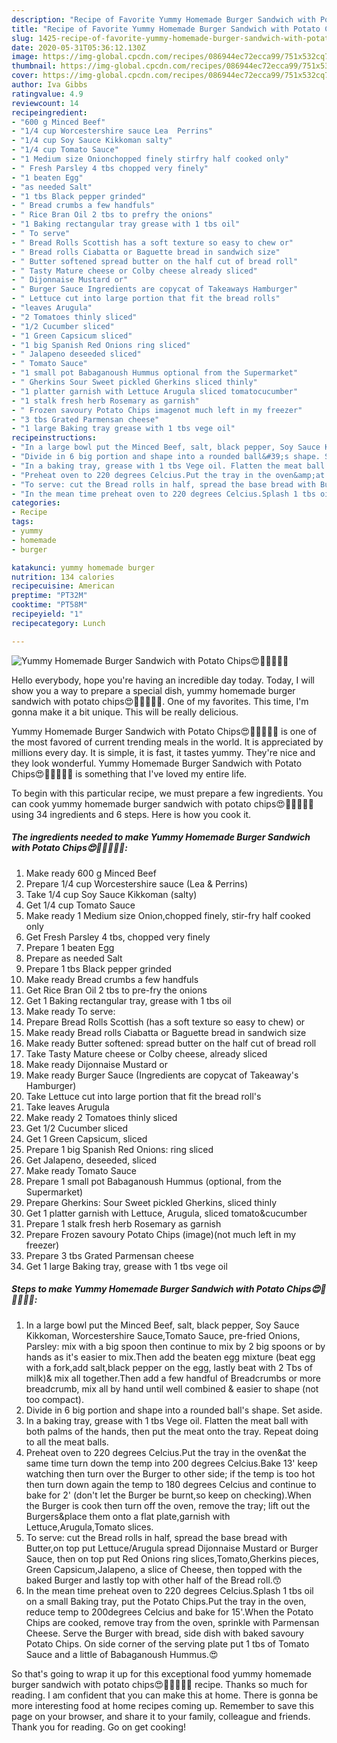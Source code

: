 ```yaml
---
description: "Recipe of Favorite Yummy Homemade Burger Sandwich with Potato Chips😍🍔🍟🥒🧀🍅"
title: "Recipe of Favorite Yummy Homemade Burger Sandwich with Potato Chips😍🍔🍟🥒🧀🍅"
slug: 1425-recipe-of-favorite-yummy-homemade-burger-sandwich-with-potato-chips
date: 2020-05-31T05:36:12.130Z
image: https://img-global.cpcdn.com/recipes/086944ec72ecca99/751x532cq70/yummy-homemade-burger-sandwich-with-potato-chips😍🍔🍟🥒🧀🍅-recipe-main-photo.jpg
thumbnail: https://img-global.cpcdn.com/recipes/086944ec72ecca99/751x532cq70/yummy-homemade-burger-sandwich-with-potato-chips😍🍔🍟🥒🧀🍅-recipe-main-photo.jpg
cover: https://img-global.cpcdn.com/recipes/086944ec72ecca99/751x532cq70/yummy-homemade-burger-sandwich-with-potato-chips😍🍔🍟🥒🧀🍅-recipe-main-photo.jpg
author: Iva Gibbs
ratingvalue: 4.9
reviewcount: 14
recipeingredient:
- "600 g Minced Beef"
- "1/4 cup Worcestershire sauce Lea  Perrins"
- "1/4 cup Soy Sauce Kikkoman salty"
- "1/4 cup Tomato Sauce"
- "1 Medium size Onionchopped finely stirfry half cooked only"
- " Fresh Parsley 4 tbs chopped very finely"
- "1 beaten Egg"
- "as needed Salt"
- "1 tbs Black pepper grinded"
- " Bread crumbs a few handfuls"
- " Rice Bran Oil 2 tbs to prefry the onions"
- "1 Baking rectangular tray grease with 1 tbs oil"
- " To serve"
- " Bread Rolls Scottish has a soft texture so easy to chew or"
- " Bread rolls Ciabatta or Baguette bread in sandwich size"
- " Butter softened spread butter on the half cut of bread roll"
- " Tasty Mature cheese or Colby cheese already sliced"
- " Dijonnaise Mustard or"
- " Burger Sauce Ingredients are copycat of Takeaways Hamburger"
- " Lettuce cut into large portion that fit the bread rolls"
- "leaves Arugula"
- "2 Tomatoes thinly sliced"
- "1/2 Cucumber sliced"
- "1 Green Capsicum sliced"
- "1 big Spanish Red Onions ring sliced"
- " Jalapeno deseeded sliced"
- " Tomato Sauce"
- "1 small pot Babaganoush Hummus optional from the Supermarket"
- " Gherkins Sour Sweet pickled Gherkins sliced thinly"
- "1 platter garnish with Lettuce Arugula sliced tomatocucumber"
- "1 stalk fresh herb Rosemary as garnish"
- " Frozen savoury Potato Chips imagenot much left in my freezer"
- "3 tbs Grated Parmensan cheese"
- "1 large Baking tray grease with 1 tbs vege oil"
recipeinstructions:
- "In a large bowl put the Minced Beef, salt, black pepper, Soy Sauce Kikkoman, Worcestershire Sauce,Tomato Sauce, pre-fried Onions, Parsley: mix with a big spoon then continue to mix by 2 big spoons or by hands as it&#39;s easier to mix.Then add the beaten egg mixture (beat egg with a fork,add salt,black pepper on the egg, lastly beat with 2 Tbs of milk)&amp; mix all together.Then add a few handful of Breadcrumbs or more breadcrumb, mix all by hand until well combined &amp; easier to shape (not too compact)."
- "Divide in 6 big portion and shape into a rounded ball&#39;s shape. Set aside."
- "In a baking tray, grease with 1 tbs Vege oil. Flatten the meat ball with both palms of the hands, then put the meat onto the tray. Repeat doing to all the meat balls."
- "Preheat oven to 220 degrees Celcius.Put the tray in the oven&amp;at the same time turn down the temp into 200 degrees Celcius.Bake 13&#39; keep watching then turn over the Burger to other side; if the temp is too hot then turn down again the temp to 180 degrees Celcius and continue to bake for 2&#39; (don&#39;t let the Burger be burnt,so keep on checking).When the Burger is cook then turn off the oven, remove the tray; lift out the Burgers&amp;place them onto a flat plate,garnish with Lettuce,Arugula,Tomato slices."
- "To serve: cut the Bread rolls in half, spread the base bread with Butter,on top put Lettuce/Arugula spread Dijonnaise Mustard or Burger Sauce, then on top put Red Onions ring slices,Tomato,Gherkins pieces, Green Capsicum,Jalapeno, a slice of Cheese, then topped with the baked Burger and lastly top with other half of the Bread roll.😙"
- "In the mean time preheat oven to 220 degrees Celcius.Splash 1 tbs oil on a small Baking tray, put the Potato Chips.Put the tray in the oven, reduce temp to 200degrees Celcius and bake for 15&#39;.When the Potato Chips are cooked, remove tray from the oven, sprinkle with Parmensan Cheese. Serve the Burger with bread, side dish with baked savoury Potato Chips. On side corner of the serving plate put 1 tbs of Tomato Sauce and a little of Babaganoush Hummus.😍"
categories:
- Recipe
tags:
- yummy
- homemade
- burger

katakunci: yummy homemade burger 
nutrition: 134 calories
recipecuisine: American
preptime: "PT32M"
cooktime: "PT58M"
recipeyield: "1"
recipecategory: Lunch

---
```



![Yummy Homemade Burger Sandwich with Potato Chips😍🍔🍟🥒🧀🍅](https://img-global.cpcdn.com/recipes/086944ec72ecca99/751x532cq70/yummy-homemade-burger-sandwich-with-potato-chips😍🍔🍟🥒🧀🍅-recipe-main-photo.jpg)

Hello everybody, hope you're having an incredible day today. Today, I will show you a way to prepare a special dish, yummy homemade burger sandwich with potato chips😍🍔🍟🥒🧀🍅. One of my favorites. This time, I'm gonna make it a bit unique. This will be really delicious.

Yummy Homemade Burger Sandwich with Potato Chips😍🍔🍟🥒🧀🍅 is one of the most favored of current trending meals in the world. It is appreciated by millions every day. It is simple, it is fast, it tastes yummy. They're nice and they look wonderful. Yummy Homemade Burger Sandwich with Potato Chips😍🍔🍟🥒🧀🍅 is something that I've loved my entire life.




To begin with this particular recipe, we must prepare a few ingredients. You can cook yummy homemade burger sandwich with potato chips😍🍔🍟🥒🧀🍅 using 34 ingredients and 6 steps. Here is how you cook it.

<!--inarticleads1-->

##### The ingredients needed to make Yummy Homemade Burger Sandwich with Potato Chips😍🍔🍟🥒🧀🍅:

1. Make ready 600 g Minced Beef
1. Prepare 1/4 cup Worcestershire sauce (Lea &amp; Perrins)
1. Take 1/4 cup Soy Sauce Kikkoman (salty)
1. Get 1/4 cup Tomato Sauce
1. Make ready 1 Medium size Onion,chopped finely, stir-fry half cooked only
1. Get  Fresh Parsley 4 tbs, chopped very finely
1. Prepare 1 beaten Egg
1. Prepare as needed Salt
1. Prepare 1 tbs Black pepper grinded
1. Make ready  Bread crumbs a few handfuls
1. Get  Rice Bran Oil 2 tbs to pre-fry the onions
1. Get 1 Baking rectangular tray, grease with 1 tbs oil
1. Make ready  To serve:
1. Prepare  Bread Rolls Scottish (has a soft texture so easy to chew) or
1. Make ready  Bread rolls Ciabatta or Baguette bread in sandwich size
1. Make ready  Butter softened: spread butter on the half cut of bread roll
1. Take  Tasty Mature cheese or Colby cheese, already sliced
1. Make ready  Dijonnaise Mustard or
1. Make ready  Burger Sauce (Ingredients are copycat of Takeaway&#39;s Hamburger)
1. Take  Lettuce cut into large portion that fit the bread roll&#39;s
1. Take leaves Arugula
1. Make ready 2 Tomatoes thinly sliced
1. Get 1/2 Cucumber sliced
1. Get 1 Green Capsicum, sliced
1. Prepare 1 big Spanish Red Onions: ring sliced
1. Get  Jalapeno, deseeded, sliced
1. Make ready  Tomato Sauce
1. Prepare 1 small pot Babaganoush Hummus (optional, from the Supermarket)
1. Prepare  Gherkins: Sour Sweet pickled Gherkins, sliced thinly
1. Get 1 platter garnish with Lettuce, Arugula, sliced tomato&amp;cucumber
1. Prepare 1 stalk fresh herb Rosemary as garnish
1. Prepare  Frozen savoury Potato Chips (image)(not much left in my freezer)
1. Prepare 3 tbs Grated Parmensan cheese
1. Get 1 large Baking tray, grease with 1 tbs vege oil




<!--inarticleads2-->

##### Steps to make Yummy Homemade Burger Sandwich with Potato Chips😍🍔🍟🥒🧀🍅:

1. In a large bowl put the Minced Beef, salt, black pepper, Soy Sauce Kikkoman, Worcestershire Sauce,Tomato Sauce, pre-fried Onions, Parsley: mix with a big spoon then continue to mix by 2 big spoons or by hands as it&#39;s easier to mix.Then add the beaten egg mixture (beat egg with a fork,add salt,black pepper on the egg, lastly beat with 2 Tbs of milk)&amp; mix all together.Then add a few handful of Breadcrumbs or more breadcrumb, mix all by hand until well combined &amp; easier to shape (not too compact).
1. Divide in 6 big portion and shape into a rounded ball&#39;s shape. Set aside.
1. In a baking tray, grease with 1 tbs Vege oil. Flatten the meat ball with both palms of the hands, then put the meat onto the tray. Repeat doing to all the meat balls.
1. Preheat oven to 220 degrees Celcius.Put the tray in the oven&amp;at the same time turn down the temp into 200 degrees Celcius.Bake 13&#39; keep watching then turn over the Burger to other side; if the temp is too hot then turn down again the temp to 180 degrees Celcius and continue to bake for 2&#39; (don&#39;t let the Burger be burnt,so keep on checking).When the Burger is cook then turn off the oven, remove the tray; lift out the Burgers&amp;place them onto a flat plate,garnish with Lettuce,Arugula,Tomato slices.
1. To serve: cut the Bread rolls in half, spread the base bread with Butter,on top put Lettuce/Arugula spread Dijonnaise Mustard or Burger Sauce, then on top put Red Onions ring slices,Tomato,Gherkins pieces, Green Capsicum,Jalapeno, a slice of Cheese, then topped with the baked Burger and lastly top with other half of the Bread roll.😙
1. In the mean time preheat oven to 220 degrees Celcius.Splash 1 tbs oil on a small Baking tray, put the Potato Chips.Put the tray in the oven, reduce temp to 200degrees Celcius and bake for 15&#39;.When the Potato Chips are cooked, remove tray from the oven, sprinkle with Parmensan Cheese. Serve the Burger with bread, side dish with baked savoury Potato Chips. On side corner of the serving plate put 1 tbs of Tomato Sauce and a little of Babaganoush Hummus.😍




So that's going to wrap it up for this exceptional food yummy homemade burger sandwich with potato chips😍🍔🍟🥒🧀🍅 recipe. Thanks so much for reading. I am confident that you can make this at home. There is gonna be more interesting food at home recipes coming up. Remember to save this page on your browser, and share it to your family, colleague and friends. Thank you for reading. Go on get cooking!
